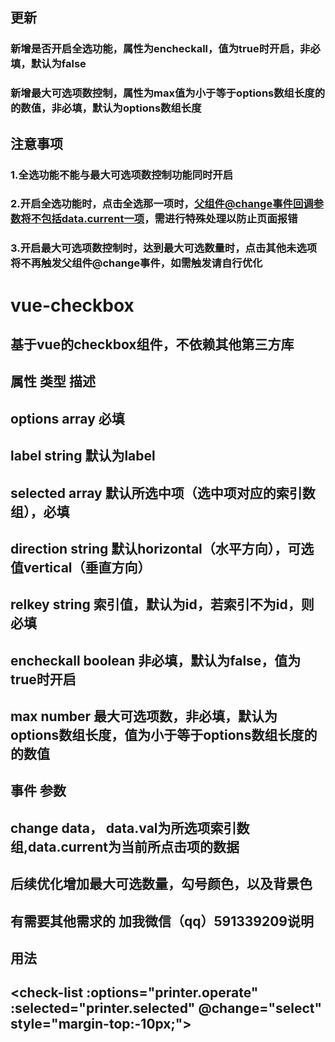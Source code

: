 ## 更新
### 新增是否开启全选功能，属性为encheckall，值为true时开启，非必填，默认为false
### 新增最大可选项数控制，属性为max值为小于等于options数组长度的的数值，非必填，默认为options数组长度

## 注意事项
### 1.全选功能不能与最大可选项数控制功能同时开启
### 2.开启全选功能时，点击全选那一项时，父组件@change事件回调参数将不包括data.current一项，需进行特殊处理以防止页面报错
### 3.开启最大可选项数控制时，达到最大可选数量时，点击其他未选项将不再触发父组件@change事件，如需触发请自行优化

# vue-checkbox
## 基于vue的checkbox组件，不依赖其他第三方库


## 属性          类型          描述
## options       array        必填
## label         string       默认为label
## selected      array        默认所选中项（选中项对应的索引数组），必填
## direction     string       默认horizontal（水平方向），可选值vertical（垂直方向）
## relkey        string       索引值，默认为id，若索引不为id，则必填
## encheckall    boolean      非必填，默认为false，值为true时开启
## max           number       最大可选项数，非必填，默认为options数组长度，值为小于等于options数组长度的的数值


## 事件       参数
## change     data， data.val为所选项索引数组,data.current为当前所点击项的数据


## 后续优化增加最大可选数量，勾号颜色，以及背景色

## 有需要其他需求的 加我微信（qq）591339209说明

## 用法
## <check-list :options="printer.operate" :selected="printer.selected" @change="select" style="margin-top:-10px;"></check-list>
